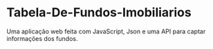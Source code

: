 # Tabela-De-Fundos-Imobiliarios
Uma aplicação web feita com JavaScript, Json e uma API para captar informações dos fundos.
